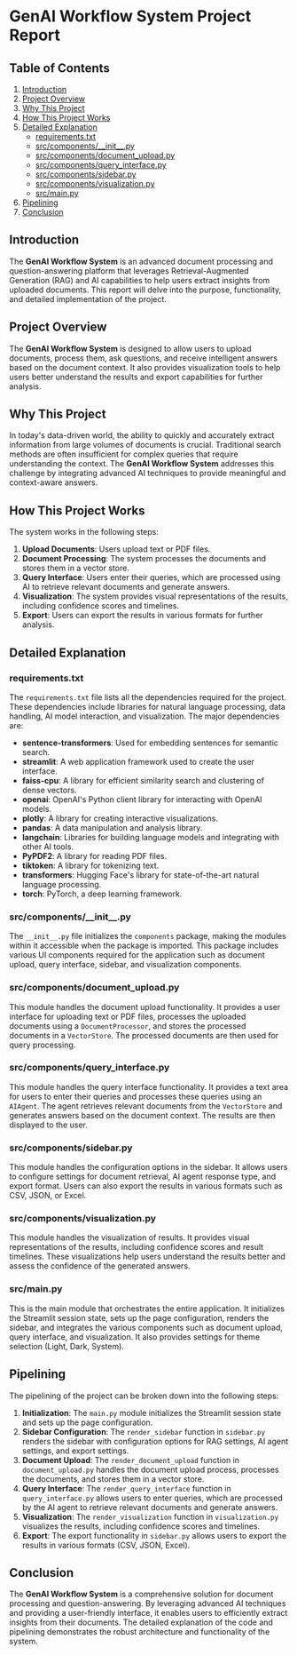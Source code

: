 # GenAI Workflow System Project Report

## Table of Contents

1. [Introduction](#introduction)
2. [Project Overview](#project-overview)
3. [Why This Project](#why-this-project)
4. [How This Project Works](#how-this-project-works)
5. [Detailed Explanation](#detailed-explanation)
   - [requirements.txt](#requirementstxt)
   - [src/components/\_\_init\_\_.py](#srccomponents__init__py)
   - [src/components/document_upload.py](#srccomponentsdocument_uploadpy)
   - [src/components/query_interface.py](#srccomponentsquery_interfacepy)
   - [src/components/sidebar.py](#srccomponentssidebarpy)
   - [src/components/visualization.py](#srccomponentsvisualizationpy)
   - [src/main.py](#srcmainpy)
6. [Pipelining](#pipelining)
7. [Conclusion](#conclusion)

## Introduction

The **GenAI Workflow System** is an advanced document processing and question-answering platform that leverages Retrieval-Augmented Generation (RAG) and AI capabilities to help users extract insights from uploaded documents. This report will delve into the purpose, functionality, and detailed implementation of the project.

## Project Overview

The **GenAI Workflow System** is designed to allow users to upload documents, process them, ask questions, and receive intelligent answers based on the document context. It also provides visualization tools to help users better understand the results and export capabilities for further analysis.

## Why This Project

In today's data-driven world, the ability to quickly and accurately extract information from large volumes of documents is crucial. Traditional search methods are often insufficient for complex queries that require understanding the context. The **GenAI Workflow System** addresses this challenge by integrating advanced AI techniques to provide meaningful and context-aware answers.

## How This Project Works

The system works in the following steps:
1. **Upload Documents**: Users upload text or PDF files.
2. **Document Processing**: The system processes the documents and stores them in a vector store.
3. **Query Interface**: Users enter their queries, which are processed using AI to retrieve relevant documents and generate answers.
4. **Visualization**: The system provides visual representations of the results, including confidence scores and timelines.
5. **Export**: Users can export the results in various formats for further analysis.

## Detailed Explanation

### requirements.txt

The `requirements.txt` file lists all the dependencies required for the project. These dependencies include libraries for natural language processing, data handling, AI model interaction, and visualization. The major dependencies are:

- **sentence-transformers**: Used for embedding sentences for semantic search.
- **streamlit**: A web application framework used to create the user interface.
- **faiss-cpu**: A library for efficient similarity search and clustering of dense vectors.
- **openai**: OpenAI's Python client library for interacting with OpenAI models.
- **plotly**: A library for creating interactive visualizations.
- **pandas**: A data manipulation and analysis library.
- **langchain**: Libraries for building language models and integrating with other AI tools.
- **PyPDF2**: A library for reading PDF files.
- **tiktoken**: A library for tokenizing text.
- **transformers**: Hugging Face's library for state-of-the-art natural language processing.
- **torch**: PyTorch, a deep learning framework.

### src/components/\_\_init\_\_.py

The `__init__.py` file initializes the `components` package, making the modules within it accessible when the package is imported. This package includes various UI components required for the application such as document upload, query interface, sidebar, and visualization components.

### src/components/document_upload.py

This module handles the document upload functionality. It provides a user interface for uploading text or PDF files, processes the uploaded documents using a `DocumentProcessor`, and stores the processed documents in a `VectorStore`. The processed documents are then used for query processing.

### src/components/query_interface.py

This module handles the query interface functionality. It provides a text area for users to enter their queries and processes these queries using an `AIAgent`. The agent retrieves relevant documents from the `VectorStore` and generates answers based on the document context. The results are then displayed to the user.

### src/components/sidebar.py

This module handles the configuration options in the sidebar. It allows users to configure settings for document retrieval, AI agent response type, and export format. Users can also export the results in various formats such as CSV, JSON, or Excel.

### src/components/visualization.py

This module handles the visualization of results. It provides visual representations of the results, including confidence scores and result timelines. These visualizations help users understand the results better and assess the confidence of the generated answers.

### src/main.py

This is the main module that orchestrates the entire application. It initializes the Streamlit session state, sets up the page configuration, renders the sidebar, and integrates the various components such as document upload, query interface, and visualization. It also provides settings for theme selection (Light, Dark, System).

## Pipelining

The pipelining of the project can be broken down into the following steps:

1. **Initialization**: The `main.py` module initializes the Streamlit session state and sets up the page configuration.
2. **Sidebar Configuration**: The `render_sidebar` function in `sidebar.py` renders the sidebar with configuration options for RAG settings, AI agent settings, and export settings.
3. **Document Upload**: The `render_document_upload` function in `document_upload.py` handles the document upload process, processes the documents, and stores them in a vector store.
4. **Query Interface**: The `render_query_interface` function in `query_interface.py` allows users to enter queries, which are processed by the AI agent to retrieve relevant documents and generate answers.
5. **Visualization**: The `render_visualization` function in `visualization.py` visualizes the results, including confidence scores and timelines.
6. **Export**: The export functionality in `sidebar.py` allows users to export the results in various formats (CSV, JSON, Excel).

## Conclusion

The **GenAI Workflow System** is a comprehensive solution for document processing and question-answering. By leveraging advanced AI techniques and providing a user-friendly interface, it enables users to efficiently extract insights from their documents. The detailed explanation of the code and pipelining demonstrates the robust architecture and functionality of the system.
